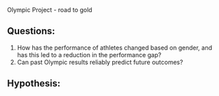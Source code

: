 Olympic Project - road to gold

## Questions:
 1. How has the performance of athletes changed based on gender, and has this led to a reduction in the performance gap?
 2. Can past Olympic results reliably predict future outcomes?

## Hypothesis:
